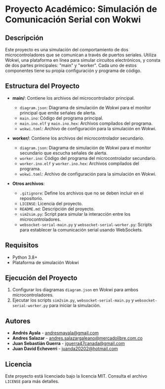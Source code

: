 # Proyecto Académico: Simulación de Comunicación Serial con Wokwi

## Descripción

Este proyecto es una simulación del comportamiento de dos microcontroladores que se comunican a través de puertos seriales. Utiliza Wokwi, una plataforma en línea para simular circuitos electrónicos, y consta de dos partes principales: "main" y "worker". Cada uno de estos componentes tiene su propia configuración y programa de código.

## Estructura del Proyecto

- **main/**: Contiene los archivos del microcontrolador principal.

  - `diagram.json`: Diagrama de simulación de Wokwi para el monitor principal que emite señales de alerta.
  - `main.ino`: Código del programa principal.
  - `main.ino.elf` y `main.ino.hex`: Archivos compilados del programa.
  - `wokwi.toml`: Archivo de configuración para la simulación en Wokwi.

- **worker/**: Contiene los archivos del microcontrolador secundario.

  - `diagram.json`: Diagrama de simulación de Wokwi para el monitor secundario que escucha señales de alerta.
  - `worker.ino`: Código del programa del microcontrolador secundario.
  - `worker.ino.elf` y `worker.ino.hex`: Archivos compilados del programa.
  - `wokwi.toml`: Archivo de configuración para la simulación en Wokwi.

- **Otros archivos**:

  - `.gitignore`: Define los archivos que no se deben incluir en el repositorio.
  - `LICENSE`: Licencia del proyecto.
  - `README.md`: Descripción del proyecto.
  - `sim2sim.py`: Script para simular la interacción entre los microcontroladores.
  - `websocket-serial-main.py` y `websocket-serial-worker.py`: Scripts para establecer la comunicación serial usando WebSockets.

## Requisitos

- Python 3.8+
- Plataforma de simulación Wokwi

## Ejecución del Proyecto

1. Configurar los diagramas `diagram.json` en Wokwi para ambos microcontroladores.
2. Ejecutar los scripts `sim2sim.py`, `websocket-serial-main.py` y `websocket-serial-worker.py` para iniciar la simulación.

## Autores

- **Andrés Ayala** - [andresmayala@gmail.com](mailto:andresmayala@gmail.com)
- **Andres Salazar** - [andres.salazargaleano@mercadolibre.com.co](mailto:andres.salazargaleano@mercadolibre.com.co)
- **Juan Sebastián Guerra** - [jguerra47canada@gmail.com](mailto:jguerra47canada@gmail.com)
- **Juan David Echeverri** - [juanda20202@hotmail.com](mailto:juanda20202@hotmail.com)

## Licencia

Este proyecto está licenciado bajo la licencia MIT. Consulta el archivo `LICENSE` para más detalles.
